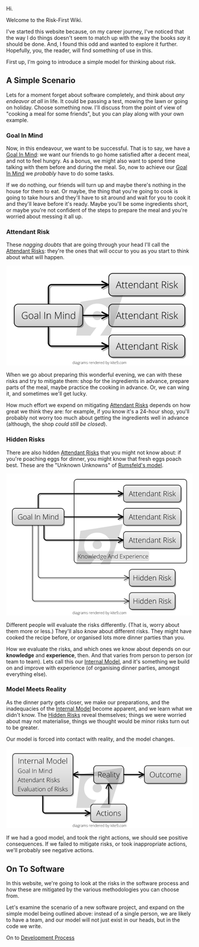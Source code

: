 Hi.  

Welcome to the Risk-First Wiki.  

I've started this website because, on my career journey, I've noticed that the way I do things doesn't seem to match up with the way the books _say_ it should be done.  And, I found this odd and wanted to explore it further.   Hopefully, you, the reader, will find something of use in this.  

First up, I'm going to introduce a simple model for thinking about risk.

## A Simple Scenario

Lets for a moment forget about software completely, and think about _any endeavor at all_ in life.  It could be passing a test, mowing the lawn or going on holiday.  Choose something now.   I'll discuss from the point of view of "cooking a meal for some friends", but you can play along with your own example.  

### Goal In Mind

Now, in this endeavour, we want to be successful.  That is to say, we have a [Goal In Mind](Goal-In-Mind):  we want our friends to go home satisfied after a decent meal, and not to feel hungry.   As a bonus, we might also want to spend time talking with them before and during the meal.  So, now to achieve our [Goal In Mind](Goal-In-Mind) we *probably* have to do some tasks.  

If we do nothing, our friends will turn up and maybe there's nothing in the house for them to eat.   Or maybe, the thing that you're going to cook is going to take hours and they'll have to sit around and wait for you to cook it and they'll leave before it's ready.  Maybe you'll be some ingredients short, or maybe you're not confident of the steps to prepare the meal and you're worried about messing it all up.  

### Attendant Risk

These _nagging doubts_ that are going through your head I'll call the [Attendant Risks](Attendant-Risk):  they're the ones that will occur to you as you start to think about what will happen. 

![Goal In Mind](images/goal_in_mind.png)

When we go about preparing this wonderful evening, we can with these risks and try to mitigate them:  shop for the ingredients in advance, prepare parts of the meal, maybe practice the cooking in advance.  Or, we can wing it, and sometimes we'll get lucky.

How much effort we expend on mitigating [Attendant Risks](Attendant-Risk) depends on how great we think they are: for example, if you know it's a 24-hour shop, you'll probably not worry too much about getting the ingredients well in advance (although, the shop _could still be closed_).

### Hidden Risks

There are also hidden [Attendant Risks](Attendant-Risk) that you might not know about: if you're poaching eggs for dinner, you might know that fresh eggs poach best.    These are the "Unknown Unknowns" of [Rumsfeld's model](https://en.wikipedia.org/wiki/There_are_known_knowns).

![Goal In Mind](images/hidden_risk.png)

Different people will evaluate the risks differently.  (That is, worry about them more or less.)  They'll also _know_ about different risks.  They might have cooked the recipe before, or organised lots more dinner parties than you.   

How we evaluate the risks, and which ones we know about depends on our **knowledge** and **experience**, then.  And that varies from person to person (or team to team).  Lets call this our [Internal Model](Internal-Model), and it's something we build on and improve with experience (of organising dinner parties, amongst everything else).

### Model Meets Reality

As the dinner party gets closer, we make our preparations, and the inadequacies of the [Internal Model](Internal-Model) become apparent, and we learn what we didn't know.  The [Hidden Risks](Attendant-Risk) reveal themselves; things we were worried about may not materialise, things we thought would be minor risks turn out to be greater.   

Our model is forced into contact with reality, and the model changes.  

![Reality](images/reality.png)

If we had a good model, and took the right actions, we should see positive consequences.  If we failed to mitigate risks, or took inappropriate actions, we'll probably see negative actions.

## On To Software

In this website, we're going to look at the risks in the software process and how these are mitigated by the various methodologies you can choose from.  

Let's examine the scenario of a new software project, and expand on the simple model being outlined above:  instead of a single person, we are likely to have a team, and our model will not just exist in our heads, but in the code we write.  

On to [Development Process](Development-Process)